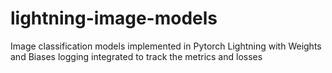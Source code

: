 # lightning-image-models
Image classification models implemented in Pytorch Lightning with Weights and Biases logging integrated to track the metrics and losses
